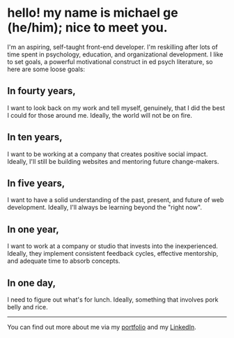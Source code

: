 # hello! my name is michael ge (he/him); nice to meet you.

I'm an aspiring, self-taught front-end developer. I'm reskilling after lots of time spent in psychology, education, and organizational development. I like to set goals, a powerful motivational construct in ed psych literature, so here are some loose goals:

## In fourty years, 
I want to look back on my work and tell myself, genuinely, that I did the best I could for those around me. Ideally, the world will not be on fire.

## In ten years, 
I want to be working at a company that creates positive social impact. Ideally, I'll still be building websites and mentoring future change-makers.

## In five years, 
I want to have a solid understanding of the past, present, and future of web development. Ideally, I'll always be learning beyond the "right now".

## In one year, 
I want to work at a company or studio that invests into the inexperienced. Ideally, they implement consistent feedback cycles, effective mentorship, and adequate time to absorb concepts.

## In one day,
I need to figure out what's for lunch. Ideally, something that involves pork belly and rice.

<hr>

You can find out more about me via my 
[portfolio](https://michaelge21.github.io/v2Portfolio/about/about.html) and my [LinkedIn](https://www.linkedin.com/in/michaelge317/).
